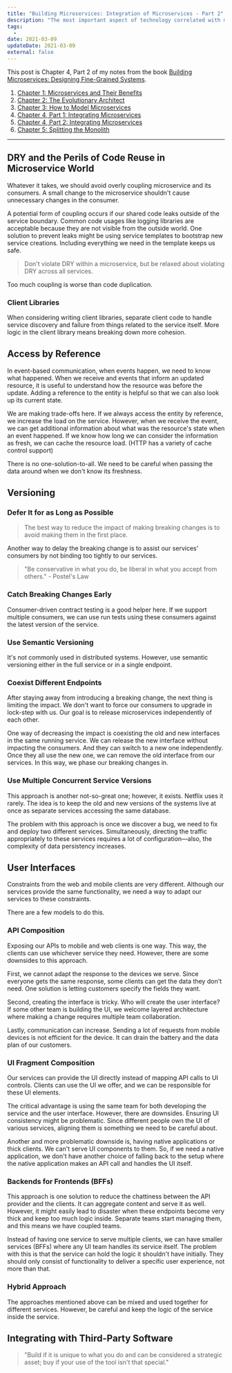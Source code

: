 ```yaml
---
title: "Building Microservices: Integration of Microservices - Part 2"
description: "The most important aspect of technology correlated with microservices is integration. When we get it right, microservices are autonomous and independent. If we get it wrong, the risk of catastrophe increases."
tags:
  -
date: 2021-03-09
updateDate: 2021-03-09
external: false
---
```


This post is Chapter 4, Part 2 of my notes from the book [Building Microservices: Designing Fine-Grained Systems](https://samnewman.io/books/building_microservices/).

1. [Chapter 1: Microservices and Their Benefits](/books/microservices-and-their-benefits)
2. [Chapter 2: The Evolutionary Architect](/books/the-evolutionary-architect)
3. [Chapter 3: How to Model Microservices](/books/how-to-model-microservices)
4. [Chapter 4, Part 1: Integrating Microservices](/books/integrating-microservices-part-1)
5. [Chapter 4, Part 2: Integrating Microservices](/books/integrating-microservices-part-2)
6. [Chapter 5: Splitting the Monolith](/books/splitting-the-monolith)

---

## DRY and the Perils of Code Reuse in Microservice World

Whatever it takes, we should avoid overly coupling microservice and its consumers. A small change to the microservice shouldn't cause unnecessary changes in the consumer.

A potential form of coupling occurs if our shared code leaks outside of the service boundary. Common code usages like logging libraries are acceptable because they are not visible from the outside world. One solution to prevent leaks might be using service templates to bootstrap new service creations. Including everything we need in the template keeps us safe.

> Don't violate DRY within a microservice, but be relaxed about violating DRY across all services.

Too much coupling is worse than code duplication.

### Client Libraries

When considering writing client libraries, separate client code to handle service discovery and failure from things related to the service itself. More logic in the client library means breaking down more cohesion.

## Access by Reference

In event-based communication, when events happen, we need to know what happened. When we receive and events that inform an updated resource, it is useful to understand how the resource was before the update. Adding a reference to the entity is helpful so that we can also look up its current state.

We are making trade-offs here. If we always access the entity by reference, we increase the load on the service. However, when we receive the event, we can get additional information about what was the resource's state when an event happened. If we know how long we can consider the information as fresh, we can cache the resource load. (HTTP has a variety of cache control support)

There is no one-solution-to-all. We need to be careful when passing the data around when we don't know its freshness.

## Versioning

### Defer It for as Long as Possible

> The best way to reduce the impact of making breaking changes is to avoid making them in the first place.

Another way to delay the breaking change is to assist our services' consumers by not binding too tightly to our services.

> "Be conservative in what you do, be liberal in what you accept from others." - Postel's Law

### Catch Breaking Changes Early

Consumer-driven contract testing is a good helper here. If we support multiple consumers, we can use run tests using these consumers against the latest version of the service.

### Use Semantic Versioning

It's not commonly used in distributed systems. However, use semantic versioning either in the full service or in a single endpoint.

### Coexist Different Endpoints

After staying away from introducing a breaking change, the next thing is limiting the impact. We don't want to force our consumers to upgrade in lock-step with us. Our goal is to release microservices independently of each other.

One way of decreasing the impact is coexisting the old and new interfaces in the same running service. We can release the new interface without impacting the consumers. And they can switch to a new one independently. Once they all use the new one, we can remove the old interface from our services. In this way, we phase our breaking changes in.

### Use Multiple Concurrent Service Versions

This approach is another not-so-great one; however, it exists. Netflix uses it rarely. The idea is to keep the old and new versions of the systems live at once as separate services accessing the same database.

The problem with this approach is once we discover a bug, we need to fix and deploy two different services. Simultaneously, directing the traffic appropriately to these services requires a lot of configuration—also, the complexity of data persistency increases.

## User Interfaces

Constraints from the web and mobile clients are very different. Although our services provide the same functionality, we need a way to adapt our services to these constraints.

There are a few models to do this.

### API Composition

Exposing our APIs to mobile and web clients is one way. This way, the clients can use whichever service they need. However, there are some downsides to this approach.

First, we cannot adapt the response to the devices we serve. Since everyone gets the same response, some clients can get the data they don't need. One solution is letting customers specify the fields they want.

Second, creating the interface is tricky. Who will create the user interface? If some other team is building the UI, we welcome layered architecture where making a change requires multiple team collaboration.

Lastly, communication can increase. Sending a lot of requests from mobile devices is not efficient for the device. It can drain the battery and the data plan of our customers.

### UI Fragment Composition

Our services can provide the UI directly instead of mapping API calls to UI controls. Clients can use the UI we offer, and we can be responsible for these UI elements.

The critical advantage is using the same team for both developing the service and the user interface. However, there are downsides. Ensuring UI consistency might be problematic. Since different people own the UI of various services, aligning them is something we need to be careful about.

Another and more problematic downside is, having native applications or thick clients. We can't serve UI components to them. So, if we need a native application, we don't have another choice of falling back to the setup where the native application makes an API call and handles the UI itself.

### Backends for Frontends (BFFs)

This approach is one solution to reduce the chattiness between the API provider and the clients. It can aggregate content and serve it as well. However, it might easily lead to disaster when these endpoints become very thick and keep too much logic inside. Separate teams start managing them, and this means we have coupled teams.

Instead of having one service to serve multiple clients, we can have smaller services (BFFs) where any UI team handles its service itself. The problem with this is that the service can hold the logic it shouldn't have initially. They should only consist of functionality to deliver a specific user experience, not more than that.

### Hybrid Approach

The approaches mentioned above can be mixed and used together for different services. However, be careful and keep the logic of the service inside the service.

## Integrating with Third-Party Software

> "Build if it is unique to what you do and can be considered a strategic asset; buy if your use of the tool isn't that special."
